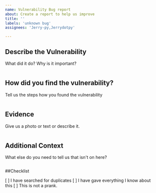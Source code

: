 ```yaml
---
name: Vulnerability Bug report
about: Create a report to help us improve
title: ''
labels: 'unknown bug'
assignees: 'Jerry-py,Jerrydotpy'

---
```


## Describe the Vulnerability
What did it do? Why is it important?
```

```


## How did you find the vulnerability?
Tell us the steps how you found the vulnerability
```

```


## Evidence
Give us a photo or text or describe it.
```

```


## Additional Context
What else do you need to tell us that isn't on here?
```

```

##Checklist

[ ] I have searched for duplicates
[ ] I have gave everything I know about this
[ ] This is not a prank.
